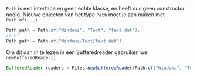 `Path` is een interface en geen echte klasse, en heeft dus geen constructor nodig. Nieuwe objecten van het type `Path` moet je aan maken met `Path.of(...)` 

```java
Path path = Path.of("Windows", "Text", "text.dat");
// of
Path path = Path.of("Windows/Text/text.dat");
```

Om dit dan in te lezen in een Bufferedreader gebruiken we `newBufferedReader()`
```java
BufferedReader readers = Files.newBufferedReader(Path.of("Windows", "Text","text.dat"));
```
